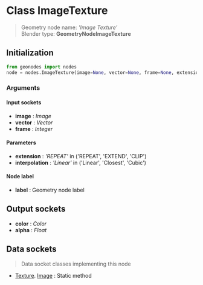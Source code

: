 
# Class ImageTexture

> Geometry node name: _'Image Texture'_<br>Blender type:  **GeometryNodeImageTexture**

## Initialization


```python
from geonodes import nodes
node = nodes.ImageTexture(image=None, vector=None, frame=None, extension='REPEAT', interpolation='Linear', label=None)
```


### Arguments


#### Input sockets



- **image** : _Image_
- **vector** : _Vector_
- **frame** : _Integer_



#### Parameters



- **extension** : _'REPEAT'_ in ('REPEAT', 'EXTEND', 'CLIP')
- **interpolation** : _'Linear'_ in ('Linear', 'Closest', 'Cubic')



#### Node label



- **label** : Geometry node label



## Output sockets



- **color** : _Color_
- **alpha** : _Float_



## Data sockets

> Data socket classes implementing this node


- [Texture](aaa). [Image](bbb) : Static method


